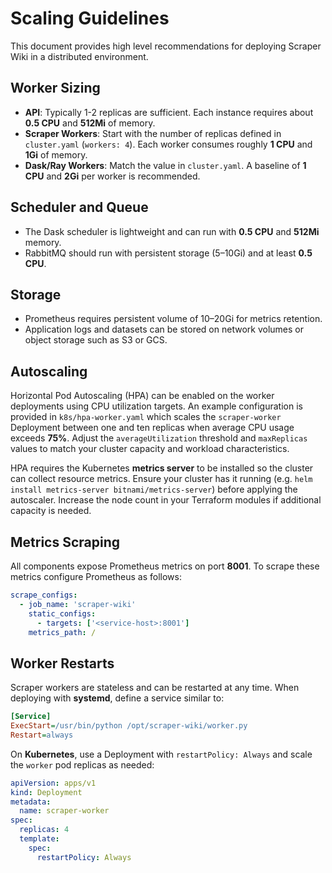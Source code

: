 # Scaling Guidelines

This document provides high level recommendations for deploying Scraper Wiki in a distributed environment.

## Worker Sizing

- **API**: Typically 1-2 replicas are sufficient. Each instance requires about **0.5 CPU** and **512Mi** of memory.
- **Scraper Workers**: Start with the number of replicas defined in `cluster.yaml` (`workers: 4`). Each worker consumes roughly **1 CPU** and **1Gi** of memory.
- **Dask/Ray Workers**: Match the value in `cluster.yaml`. A baseline of **1 CPU** and **2Gi** per worker is recommended.

## Scheduler and Queue

- The Dask scheduler is lightweight and can run with **0.5 CPU** and **512Mi** memory.
- RabbitMQ should run with persistent storage (5–10Gi) and at least **0.5 CPU**.

## Storage

- Prometheus requires persistent volume of 10–20Gi for metrics retention.
- Application logs and datasets can be stored on network volumes or object storage such as S3 or GCS.

## Autoscaling

Horizontal Pod Autoscaling (HPA) can be enabled on the worker deployments using CPU utilization targets. An example configuration is provided in `k8s/hpa-worker.yaml` which scales the `scraper-worker` Deployment between one and ten replicas when average CPU usage exceeds **75%**. Adjust the `averageUtilization` threshold and `maxReplicas` values to match your cluster capacity and workload characteristics.

HPA requires the Kubernetes **metrics server** to be installed so the cluster can collect resource metrics. Ensure your cluster has it running (e.g. `helm install metrics-server bitnami/metrics-server`) before applying the autoscaler. Increase the node count in your Terraform modules if additional capacity is needed.

## Metrics Scraping

All components expose Prometheus metrics on port **8001**. To scrape these
metrics configure Prometheus as follows:

```yaml
scrape_configs:
  - job_name: 'scraper-wiki'
    static_configs:
      - targets: ['<service-host>:8001']
    metrics_path: /
```

## Worker Restarts

Scraper workers are stateless and can be restarted at any time. When deploying
with **systemd**, define a service similar to:

```ini
[Service]
ExecStart=/usr/bin/python /opt/scraper-wiki/worker.py
Restart=always
```

On **Kubernetes**, use a Deployment with `restartPolicy: Always` and scale the
`worker` pod replicas as needed:

```yaml
apiVersion: apps/v1
kind: Deployment
metadata:
  name: scraper-worker
spec:
  replicas: 4
  template:
    spec:
      restartPolicy: Always
```
